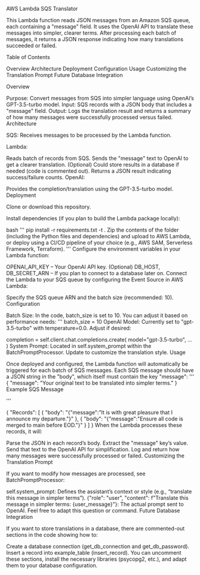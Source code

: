 AWS Lambda SQS Translator

This Lambda function reads JSON messages from an Amazon SQS queue, each containing a "message" field. It uses the OpenAI API to translate these messages into simpler, clearer terms. After processing each batch of messages, it returns a JSON response indicating how many translations succeeded or failed.

Table of Contents

Overview
Architecture
Deployment
Configuration
Usage
Customizing the Translation Prompt
Future Database Integration

Overview

Purpose: Convert messages from SQS into simpler language using OpenAI’s GPT-3.5-turbo model.
Input: SQS records with a JSON body that includes a "message" field.
Output: Logs the translation result and returns a summary of how many messages were successfully processed versus failed.
Architecture

SQS: Receives messages to be processed by the Lambda function.

Lambda:

Reads batch of records from SQS.
Sends the "message" text to OpenAI to get a clearer translation.
(Optional) Could store results in a database if needed (code is commented out).
Returns a JSON result indicating success/failure counts.
OpenAI:

Provides the completion/translation using the GPT-3.5-turbo model.
Deployment

Clone or download this repository.

Install dependencies (if you plan to build the Lambda package locally):

bash
'''
pip install -r requirements.txt -t .
Zip the contents of the folder (including the Python files and dependencies) and upload to AWS Lambda, or deploy using a CI/CD pipeline of your choice (e.g., AWS SAM, Serverless Framework, Terraform).
'''
Configure the environment variables in your Lambda function:

OPENAI_API_KEY – Your OpenAI API key.
(Optional) DB_HOST, DB_SECRET_ARN – If you plan to connect to a database later on.
Connect the Lambda to your SQS queue by configuring the Event Source in AWS Lambda:

Specify the SQS queue ARN and the batch size (recommended: 10).
Configuration

Batch Size: In the code, batch_size is set to 10. You can adjust it based on performance needs:
'''
batch_size = 10
OpenAI Model: Currently set to "gpt-3.5-turbo" with temperature=0.0. Adjust if desired:


completion = self.client.chat.completions.create(
    model="gpt-3.5-turbo",
    ...
)
System Prompt: Located in self.system_prompt within the BatchPromptProcessor. Update to customize the translation style.
Usage

Once deployed and configured, the Lambda function will automatically be triggered for each batch of SQS messages. Each SQS message should have a JSON string in the "body", which itself must contain the key "message":
'''
{
  "message": "Your original text to be translated into simpler terms."
}
Example SQS Message

'''

{
  "Records": [
    {
      "body": "{\"message\":\"It is with great pleasure that I announce my departure.\"}"
    },
    {
      "body": "{\"message\":\"Ensure all code is merged to main before EOD.\"}"
    }
  ]
}
When the Lambda processes these records, it will:

Parse the JSON in each record’s body.
Extract the "message" key’s value.
Send that text to the OpenAI API for simplification.
Log and return how many messages were successfully processed or failed.
Customizing the Translation Prompt

If you want to modify how messages are processed, see BatchPromptProcessor:

self.system_prompt: Defines the assistant’s context or style (e.g., “translate this message in simpler terms”).
{"role": "user", "content": f"Translate this message in simpler terms: {user_message}"}: The actual prompt sent to OpenAI. Feel free to adapt this question or command.
Future Database Integration

If you want to store translations in a database, there are commented-out sections in the code showing how to:

Create a database connection (get_db_connection and get_db_password).
Insert a record into example_table (insert_record).
You can uncomment these sections, install the necessary libraries (psycopg2, etc.), and adapt them to your database configuration.
